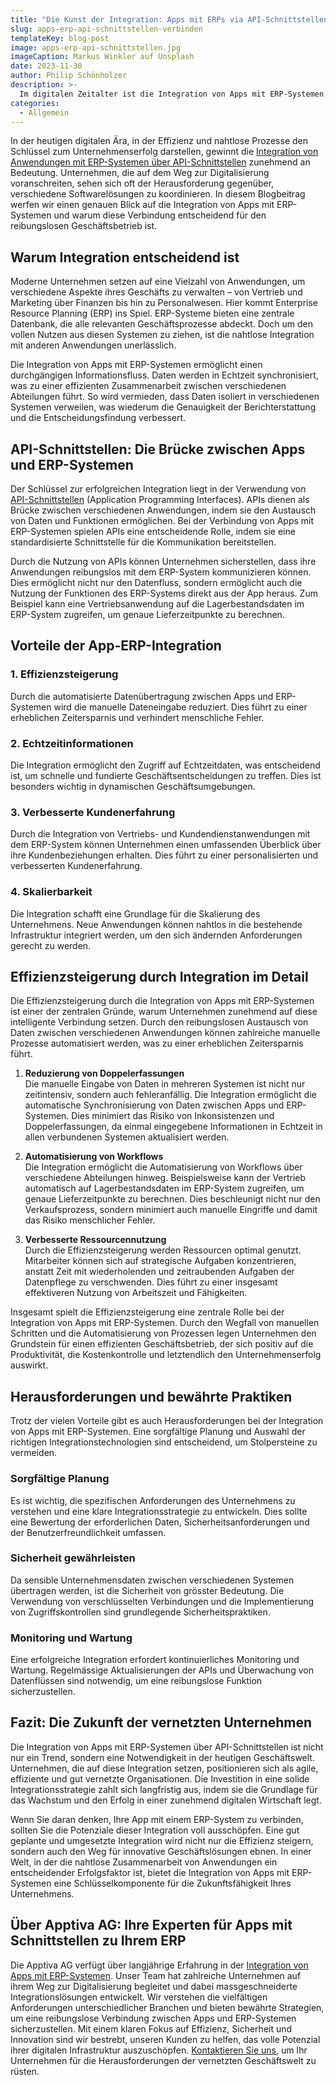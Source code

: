 ```yaml
---
title: "Die Kunst der Integration: Apps mit ERPs via API-Schnittstellen verbinden"
slug: apps-erp-api-schnittstellen-verbinden
templateKey: blog-post
image: apps-erp-api-schnittstellen.jpg
imageCaption: Markus Winkler auf Unsplash
date: 2023-11-30
author: Philip Schönholzer
description: >-
  Im digitalen Zeitalter ist die Integration von Apps mit ERP-Systemen über APIs für Unternehmen von entscheidender Bedeutung. Dieser Beitrag erläutert die Bedeutung dieser Integration für effiziente Geschäftsprozesse.
categories:
  - Allgemein
---
```


In der heutigen digitalen Ära, in der Effizienz und nahtlose Prozesse den Schlüssel zum Unternehmenserfolg darstellen, gewinnt die [Integration von Anwendungen mit ERP-Systemen über API-Schnittstellen](/schnittstellen-entwickeln/) zunehmend an Bedeutung. Unternehmen, die auf dem Weg zur Digitalisierung voranschreiten, sehen sich oft der Herausforderung gegenüber, verschiedene Softwarelösungen zu koordinieren. In diesem Blogbeitrag werfen wir einen genauen Blick auf die Integration von Apps mit ERP-Systemen und warum diese Verbindung entscheidend für den reibungslosen Geschäftsbetrieb ist.

## Warum Integration entscheidend ist

Moderne Unternehmen setzen auf eine Vielzahl von Anwendungen, um verschiedene Aspekte ihres Geschäfts zu verwalten – von Vertrieb und Marketing über Finanzen bis hin zu Personalwesen. Hier kommt Enterprise Resource Planning (ERP) ins Spiel. ERP-Systeme bieten eine zentrale Datenbank, die alle relevanten Geschäftsprozesse abdeckt. Doch um den vollen Nutzen aus diesen Systemen zu ziehen, ist die nahtlose Integration mit anderen Anwendungen unerlässlich.

Die Integration von Apps mit ERP-Systemen ermöglicht einen durchgängigen Informationsfluss. Daten werden in Echtzeit synchronisiert, was zu einer effizienten Zusammenarbeit zwischen verschiedenen Abteilungen führt. So wird vermieden, dass Daten isoliert in verschiedenen Systemen verweilen, was wiederum die Genauigkeit der Berichterstattung und die Entscheidungsfindung verbessert.

## API-Schnittstellen: Die Brücke zwischen Apps und ERP-Systemen

Der Schlüssel zur erfolgreichen Integration liegt in der Verwendung von [API-Schnittstellen](/schnittstellen-entwickeln/) (Application Programming Interfaces). APIs dienen als Brücke zwischen verschiedenen Anwendungen, indem sie den Austausch von Daten und Funktionen ermöglichen. Bei der Verbindung von Apps mit ERP-Systemen spielen APIs eine entscheidende Rolle, indem sie eine standardisierte Schnittstelle für die Kommunikation bereitstellen.

Durch die Nutzung von APIs können Unternehmen sicherstellen, dass ihre Anwendungen reibungslos mit dem ERP-System kommunizieren können. Dies ermöglicht nicht nur den Datenfluss, sondern ermöglicht auch die Nutzung der Funktionen des ERP-Systems direkt aus der App heraus. Zum Beispiel kann eine Vertriebsanwendung auf die Lagerbestandsdaten im ERP-System zugreifen, um genaue Lieferzeitpunkte zu berechnen.

## Vorteile der App-ERP-Integration

### 1. Effizienzsteigerung

Durch die automatisierte Datenübertragung zwischen Apps und ERP-Systemen wird die manuelle Dateneingabe reduziert. Dies führt zu einer erheblichen Zeitersparnis und verhindert menschliche Fehler.

### 2. Echtzeitinformationen

Die Integration ermöglicht den Zugriff auf Echtzeitdaten, was entscheidend ist, um schnelle und fundierte Geschäftsentscheidungen zu treffen. Dies ist besonders wichtig in dynamischen Geschäftsumgebungen.

### 3. Verbesserte Kundenerfahrung

Durch die Integration von Vertriebs- und Kundendienstanwendungen mit dem ERP-System können Unternehmen einen umfassenden Überblick über ihre Kundenbeziehungen erhalten. Dies führt zu einer personalisierten und verbesserten Kundenerfahrung.

### 4. Skalierbarkeit

Die Integration schafft eine Grundlage für die Skalierung des Unternehmens. Neue Anwendungen können nahtlos in die bestehende Infrastruktur integriert werden, um den sich ändernden Anforderungen gerecht zu werden.

## Effizienzsteigerung durch Integration im Detail

Die Effizienzsteigerung durch die Integration von Apps mit ERP-Systemen ist einer der zentralen Gründe, warum Unternehmen zunehmend auf diese intelligente Verbindung setzen. Durch den reibungslosen Austausch von Daten zwischen verschiedenen Anwendungen können zahlreiche manuelle Prozesse automatisiert werden, was zu einer erheblichen Zeitersparnis führt.

1. **Reduzierung von Doppelerfassungen**  
Die manuelle Eingabe von Daten in mehreren Systemen ist nicht nur zeitintensiv, sondern auch fehleranfällig. Die Integration ermöglicht die automatische Synchronisierung von Daten zwischen Apps und ERP-Systemen. Dies minimiert das Risiko von Inkonsistenzen und Doppelerfassungen, da einmal eingegebene Informationen in Echtzeit in allen verbundenen Systemen aktualisiert werden.

2. **Automatisierung von Workflows**  
Die Integration ermöglicht die Automatisierung von Workflows über verschiedene Abteilungen hinweg. Beispielsweise kann der Vertrieb automatisch auf Lagerbestandsdaten im ERP-System zugreifen, um genaue Lieferzeitpunkte zu berechnen. Dies beschleunigt nicht nur den Verkaufsprozess, sondern minimiert auch manuelle Eingriffe und damit das Risiko menschlicher Fehler.

3. **Verbesserte Ressourcennutzung**  
Durch die Effizienzsteigerung werden Ressourcen optimal genutzt. Mitarbeiter können sich auf strategische Aufgaben konzentrieren, anstatt Zeit mit wiederholenden und zeitraubenden Aufgaben der Datenpflege zu verschwenden. Dies führt zu einer insgesamt effektiveren Nutzung von Arbeitszeit und Fähigkeiten.

Insgesamt spielt die Effizienzsteigerung eine zentrale Rolle bei der Integration von Apps mit ERP-Systemen. Durch den Wegfall von manuellen Schritten und die Automatisierung von Prozessen legen Unternehmen den Grundstein für einen effizienten Geschäftsbetrieb, der sich positiv auf die Produktivität, die Kostenkontrolle und letztendlich den Unternehmenserfolg auswirkt.

## Herausforderungen und bewährte Praktiken

Trotz der vielen Vorteile gibt es auch Herausforderungen bei der Integration von Apps mit ERP-Systemen. Eine sorgfältige Planung und Auswahl der richtigen Integrationstechnologien sind entscheidend, um Stolpersteine zu vermeiden.

### Sorgfältige Planung

Es ist wichtig, die spezifischen Anforderungen des Unternehmens zu verstehen und eine klare Integrationsstrategie zu entwickeln. Dies sollte eine Bewertung der erforderlichen Daten, Sicherheitsanforderungen und der Benutzerfreundlichkeit umfassen.

### Sicherheit gewährleisten

Da sensible Unternehmensdaten zwischen verschiedenen Systemen übertragen werden, ist die Sicherheit von grösster Bedeutung. Die Verwendung von verschlüsselten Verbindungen und die Implementierung von Zugriffskontrollen sind grundlegende Sicherheitspraktiken.

### Monitoring und Wartung

Eine erfolgreiche Integration erfordert kontinuierliches Monitoring und Wartung. Regelmässige Aktualisierungen der APIs und Überwachung von Datenflüssen sind notwendig, um eine reibungslose Funktion sicherzustellen.

## Fazit: Die Zukunft der vernetzten Unternehmen

Die Integration von Apps mit ERP-Systemen über API-Schnittstellen ist nicht nur ein Trend, sondern eine Notwendigkeit in der heutigen Geschäftswelt. Unternehmen, die auf diese Integration setzen, positionieren sich als agile, effiziente und gut vernetzte Organisationen. Die Investition in eine solide Integrationsstrategie zahlt sich langfristig aus, indem sie die Grundlage für das Wachstum und den Erfolg in einer zunehmend digitalen Wirtschaft legt.

Wenn Sie daran denken, Ihre App mit einem ERP-System zu verbinden, sollten Sie die Potenziale dieser Integration voll ausschöpfen. Eine gut geplante und umgesetzte Integration wird nicht nur die Effizienz steigern, sondern auch den Weg für innovative Geschäftslösungen ebnen. In einer Welt, in der die nahtlose Zusammenarbeit von Anwendungen ein entscheidender Erfolgsfaktor ist, bietet die Integration von Apps mit ERP-Systemen eine Schlüsselkomponente für die Zukunftsfähigkeit Ihres Unternehmens.

## Über Apptiva AG: Ihre Experten für Apps mit Schnittstellen zu Ihrem ERP

Die Apptiva AG verfügt über langjährige Erfahrung in der [Integration von Apps mit ERP-Systemen](/schnittstellen-entwickeln/). Unser Team hat zahlreiche Unternehmen auf ihrem Weg zur Digitalisierung begleitet und dabei massgeschneiderte Integrationslösungen entwickelt. Wir verstehen die vielfältigen Anforderungen unterschiedlicher Branchen und bieten bewährte Strategien, um eine reibungslose Verbindung zwischen Apps und ERP-Systemen sicherzustellen. Mit einem klaren Fokus auf Effizienz, Sicherheit und Innovation sind wir bestrebt, unseren Kunden zu helfen, das volle Potenzial ihrer digitalen Infrastruktur auszuschöpfen. [Kontaktieren Sie uns](/kontakt/), um Ihr Unternehmen für die Herausforderungen der vernetzten Geschäftswelt zu rüsten.
